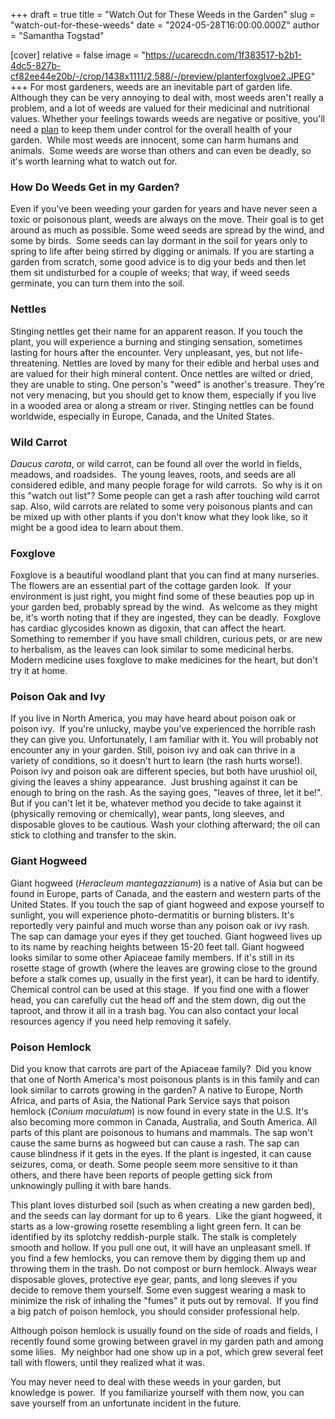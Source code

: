 +++
draft = true
title = "Watch Out for These Weeds in the Garden"
slug = "watch-out-for-these-weeds"
date = "2024-05-28T16:00:00.000Z"
author = "Samantha Togstad"

[cover]
relative = false
image = "https://ucarecdn.com/1f383517-b2b1-4dc5-827b-cf82ee44e20b/-/crop/1438x1111/2,588/-/preview/planterfoxglvoe2.JPEG"
+++
For most gardeners, weeds are an inevitable part of garden life.  Although they can be very annoying to deal with, most weeds aren't really a problem, and a lot of weeds are valued for their medicinal and nutritional values. Whether your feelings towards weeds are negative or positive, you'll need a [plan](https://blog.planter.garden/posts/garden-weeds-stem-the-spread/) to keep them under control for the overall health of your garden.  While most weeds are innocent, some can harm humans and animals.  Some weeds are worse than others and can even be deadly, so it's worth learning what to watch out for.

### How Do Weeds Get in my Garden?

Even if you've been weeding your garden for years and have never seen a toxic or poisonous plant, weeds are always on the move.  Their goal is to get around as much as possible. Some weed seeds are spread by the wind, and some by birds.  Some seeds can lay dormant in the soil for years only to spring to life after being stirred by digging or animals. If you are starting a garden from scratch, some good advice is to dig your beds and then let them sit undisturbed for a couple of weeks; that way, if weed seeds germinate, you can turn them into the soil.  

### Nettles

Stinging nettles get their name for an apparent reason. If you touch the plant, you will experience a burning and stinging sensation, sometimes lasting for hours after the encounter. Very unpleasant, yes, but not life-threatening. Nettles are loved by many for their edible and herbal uses and are valued for their high mineral content. Once nettles are wilted or dried, they are unable to sting. One person's "weed" is another's treasure. They're not very menacing, but you should get to know them, especially if you live in a wooded area or along a stream or river. Stinging nettles can be found worldwide, especially in Europe, Canada, and the United States. 



### Wild Carrot

*Daucus carota*, or wild carrot, can be found all over the world in fields, meadows, and roadsides.  The young leaves, roots, and seeds are all considered edible, and many people forage for wild carrots.  So why is it on this "watch out list"? Some people can get a rash after touching wild carrot sap. Also, wild carrots are related to some very poisonous plants and can be mixed up with other plants if you don't know what they look like, so it might be a good idea to learn about them. 

### Foxglove

Foxglove is a beautiful woodland plant that you can find at many nurseries. The flowers are an essential part of the cottage garden look.  If your environment is just right, you might find some of these beauties pop up in your garden bed, probably spread by the wind.  As welcome as they might be, it's worth noting that if they are ingested, they can be deadly.  Foxglove has cardiac glycosides known as digoxin, that can affect the heart.  Something to remember if you have small children, curious pets, or are new to herbalism, as the leaves can look similar to some medicinal herbs. Modern medicine uses foxglove to make medicines for the heart, but don't try it at home. 

### Poison Oak and Ivy

If you live in North America, you may have heard about poison oak or poison ivy.  If you're unlucky, maybe you've experienced the horrible rash they can give you. Unfortunately, I am familiar with it. You will probably not encounter any in your garden. Still, poison ivy and oak can thrive in a variety of conditions, so it doesn't hurt to learn (the rash hurts worse!). Poison ivy and poison oak are different species, but both have urushiol oil, giving the leaves a shiny appearance.  Just brushing against it can be enough to bring on the rash. As the saying goes, "leaves of three, let it be!". But if you can't let it be, whatever method you decide to take against it (physically removing or chemically), wear pants, long sleeves, and disposable gloves to be cautious. Wash your clothing afterward; the oil can stick to clothing and transfer to the skin. 

### Giant Hogweed

Giant hogweed (*Heracleum mantegazzianum*) is a native of Asia but can be found in Europe, parts of Canada, and the eastern and western parts of the United States. If you touch the sap of giant hogweed and expose yourself to sunlight, you will experience photo-dermatitis or burning blisters. It's reportedly very painful and much worse than any poison oak or ivy rash. The sap can damage your eyes if they get touched. Giant hogweed lives up to its name by reaching heights between 15-20 feet tall. Giant hogweed looks similar to some other Apiaceae family members. If it's still in its rosette stage of growth (where the leaves are growing close to the ground before a stalk comes up, usually in the first year), it can be hard to identify.  Chemical control can be used at this stage.  If you find one with a flower head, you can carefully cut the head off and the stem down, dig out the taproot, and throw it all in a trash bag. You can also contact your local resources agency if you need help removing it safely. 

### Poison Hemlock

Did you know that carrots are part of the Apiaceae family?  Did you know that one of North America's most poisonous plants is in this family and can look similar to carrots growing in the garden? A native to Europe, North Africa, and parts of Asia, the National Park Service says that poison hemlock (*Conium maculatum*) is now found in every state in the U.S. It's also becoming more common in Canada, Australia, and South America. All parts of this plant are poisonous to humans and mammals. The sap won't cause the same burns as hogweed but can cause a rash. The sap can cause blindness if it gets in the eyes. If the plant is ingested, it can cause seizures, coma, or death. Some people seem more sensitive to it than others, and there have been reports of people getting sick from unknowingly pulling it with bare hands. 

This plant loves disturbed soil (such as when creating a new garden bed), and the seeds can lay dormant for up to 6 years.  Like the giant hogweed, it starts as a low-growing rosette resembling a light green fern. It can be identified by its splotchy reddish-purple stalk. The stalk is completely smooth and hollow. If you pull one out, it will have an unpleasant smell. If you find a few hemlocks, you can remove them by digging them up and throwing them in the trash. Do not compost or burn hemlock. Always wear disposable gloves, protective eye gear, pants, and long sleeves if you decide to remove them yourself. Some even suggest wearing a mask to minimize the risk of inhaling the "fumes" it puts out by removal.  If you find a big patch of poison hemlock, you should consider professional help. 

Although poison hemlock is usually found on the side of roads and fields, I recently found some growing between gravel in my garden path and among some lilies.  My neighbor had one show up in a pot, which grew several feet tall with flowers, until they realized what it was. 

You may never need to deal with these weeds in your garden, but knowledge is power.  If you familiarize yourself with them now, you can save yourself from an unfortunate incident in the future.
